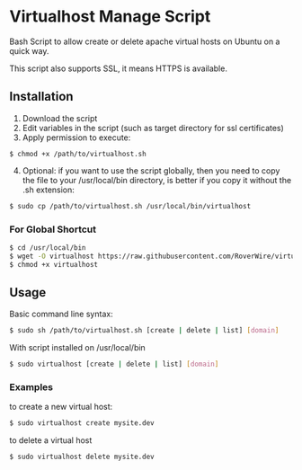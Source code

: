 Virtualhost Manage Script
===========

Bash Script to allow create or delete apache virtual hosts on Ubuntu on a quick way.

This script also supports SSL, it means HTTPS is available.

## Installation ##

1. Download the script
2. Edit variables in the script (such as target directory for ssl certificates)
3. Apply permission to execute:

```
$ chmod +x /path/to/virtualhost.sh
```

4. Optional: if you want to use the script globally, then you need to copy the file to your /usr/local/bin directory, is better
if you copy it without the .sh extension:

```bash
$ sudo cp /path/to/virtualhost.sh /usr/local/bin/virtualhost
```

### For Global Shortcut ###

```bash
$ cd /usr/local/bin
$ wget -O virtualhost https://raw.githubusercontent.com/RoverWire/virtualhost/master/virtualhost.sh
$ chmod +x virtualhost
```

## Usage ##

Basic command line syntax:

```bash
$ sudo sh /path/to/virtualhost.sh [create | delete | list] [domain] 
```

With script installed on /usr/local/bin

```bash
$ sudo virtualhost [create | delete | list] [domain] 
```

### Examples ###

to create a new virtual host:

```bash
$ sudo virtualhost create mysite.dev
```
to delete a virtual host

```bash
$ sudo virtualhost delete mysite.dev
```
